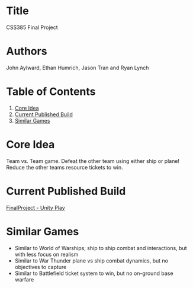 # Title
CSS385 Final Project

# Authors
John Aylward, Ethan Humrich, Jason Tran  and Ryan Lynch

# Table of Contents

1.  [Core Idea](#orgf2144d5)
2.  [Current Published Build](#org3ab3de2)
3.  [Similar Games](#org6d60286)



<a id="orgf2144d5"></a>

# Core Idea

Team vs. Team game. Defeat the other team using either ship or plane! Reduce the other teams resource tickets to win.


<a id="org3ab3de2"></a>

# Current Published Build

[FinalProject - Unity Play](https://play.unity.com/mg/other/finalproject-10)


<a id="org6d60286"></a>

# Similar Games

-   Similar to World of Warships; ship to ship combat and interactions, but with less focus on realism
-   Similar to War Thunder plane vs ship combat dynamics, but no objectives to capture
-   Similar to Battlefield ticket system to win, but no on-ground base warfare

